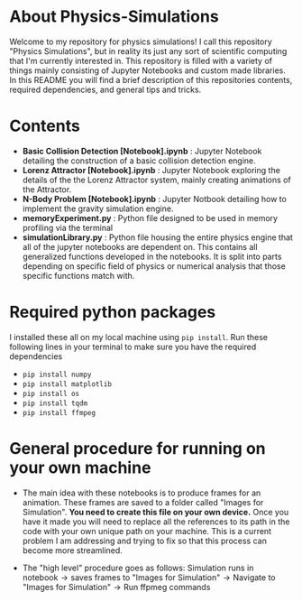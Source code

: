 # About Physics-Simulations

Welcome to my repository for physics simulations! I call this repository "Physics Simulations", but in reality its just any sort of scientific computing that I'm currently interested in. This repository is filled with a variety of things mainly consisting of Jupyter Notebooks and custom made libraries. In this README you will find a brief description of this repositories contents, required dependencies, and general tips and tricks.

# Contents
- **Basic Collision Detection [Notebook].ipynb** : Jupyter Notebook detailing the construction of a basic collision detection engine.
- **Lorenz Attractor [Notebook].ipynb** : Jupyter Notebook exploring the details of the the Lorenz Attractor system, mainly creating animations of the Attractor.
- **N-Body Problem [Notebook].ipynb** : Jupyter Notbook detailing how to implement the gravity simulation engine.
- **memoryExperiment.py** : Python file designed to be used in memory profiling via the terminal
- **simulationLibrary.py** : Python file housing the entire physics engine that all of the jupyter notebooks are dependent on. This contains all generalized functions developed in the notebooks. It is split into parts depending on specific field of physics or numerical analysis that those specific functions match with.

# Required python packages

I installed these all on my local machine using ```pip install```. Run these following lines in your terminal to make sure you have the required dependencies
- ```pip install numpy```
- ```pip install matplotlib```
- ```pip install os```
- ```pip install tqdm```
- ```pip install ffmpeg```

# General procedure for running on your own machine
- The main idea with these notebooks is to produce frames for an animation. These frames are saved to a folder called "Images for Simulation". **You need to create this file on your own device.** Once you have it made you will need to replace all the references to its path in the code with your own unique path on your machine. This is a current problem I am addressing and trying to fix so that this process can become more streamlined.

- The "high level" procedure goes as follows: $\text{Simulation runs in notebook} \rightarrow \text{saves frames to "Images for Simulation"} \rightarrow \text{Navigate to "Images for Simulation"} \rightarrow \text{Run ffpmeg commands}$


